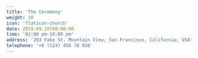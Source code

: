 ```yaml
---
title: 'The Ceremony'
weight: 10
icon: 'flaticon-church'
date: 2019-09-28T00:00:00
time: '02:00 pm-10:00 pm'
address: '203 Fake St. Mountain View, San Francisco, California, USA'
telephone: '+0 (123) 456 78 910'
---
```

